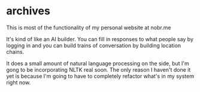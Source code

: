 archives
========

This is most of the functionality of my personal website at nobr.me

It's kind of like an AI builder. You can fill in responses to what people say by logging in and you can build trains of conversation by building location chains. 

It does a small amount of natural language processing on the side, but I'm gong to be incorporating NLTK real soon. The only reason I haven't done it yet is because I'm going to have to completely refactor what's in my system right now.
